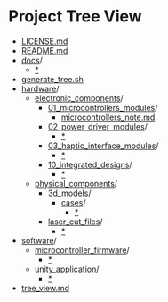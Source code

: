 # Project Tree View
- [LICENSE.md](https://github.com/your-username/your-repo-name/blob/main/LICENSE.md)
- [README.md](https://github.com/your-username/your-repo-name/blob/main/README.md)
- [docs](https://github.com/your-username/your-repo-name/tree/main/docs)/
  - [*](https://github.com/your-username/your-repo-name/blob/main/docs/*)
- [generate_tree.sh](https://github.com/your-username/your-repo-name/blob/main/generate_tree.sh)
- [hardware](https://github.com/your-username/your-repo-name/tree/main/hardware)/
  - [electronic_components](https://github.com/your-username/your-repo-name/tree/main/hardware/electronic_components)/
    - [01_microcontrollers_modules](https://github.com/your-username/your-repo-name/tree/main/hardware/electronic_components/01_microcontrollers_modules)/
      - [microcontrollers_note.md](https://github.com/your-username/your-repo-name/blob/main/hardware/electronic_components/01_microcontrollers_modules/microcontrollers_note.md)
    - [02_power_driver_modules](https://github.com/your-username/your-repo-name/tree/main/hardware/electronic_components/02_power_driver_modules)/
      - [*](https://github.com/your-username/your-repo-name/blob/main/hardware/electronic_components/02_power_driver_modules/*)
    - [03_haptic_interface_modules](https://github.com/your-username/your-repo-name/tree/main/hardware/electronic_components/03_haptic_interface_modules)/
      - [*](https://github.com/your-username/your-repo-name/blob/main/hardware/electronic_components/03_haptic_interface_modules/*)
    - [10_integrated_designs](https://github.com/your-username/your-repo-name/tree/main/hardware/electronic_components/10_integrated_designs)/
      - [*](https://github.com/your-username/your-repo-name/blob/main/hardware/electronic_components/10_integrated_designs/*)
  - [physical_components](https://github.com/your-username/your-repo-name/tree/main/hardware/physical_components)/
    - [3d_models](https://github.com/your-username/your-repo-name/tree/main/hardware/physical_components/3d_models)/
      - [cases](https://github.com/your-username/your-repo-name/tree/main/hardware/physical_components/3d_models/cases)/
        - [*](https://github.com/your-username/your-repo-name/blob/main/hardware/physical_components/3d_models/cases/*)
    - [laser_cut_files](https://github.com/your-username/your-repo-name/tree/main/hardware/physical_components/laser_cut_files)/
      - [*](https://github.com/your-username/your-repo-name/blob/main/hardware/physical_components/laser_cut_files/*)
- [software](https://github.com/your-username/your-repo-name/tree/main/software)/
  - [microcontroller_firmware](https://github.com/your-username/your-repo-name/tree/main/software/microcontroller_firmware)/
    - [*](https://github.com/your-username/your-repo-name/blob/main/software/microcontroller_firmware/*)
  - [unity_application](https://github.com/your-username/your-repo-name/tree/main/software/unity_application)/
    - [*](https://github.com/your-username/your-repo-name/blob/main/software/unity_application/*)
- [tree_view.md](https://github.com/your-username/your-repo-name/blob/main/tree_view.md)
